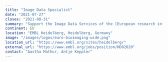 ```yaml
---
title: "Image Data Specialist"
date: "2021-07-27"
closes: "2021-08-31"
summary: "Support the Image Data Services of the [European research infrastructure Euro-BioImaging ERIC](https://www.eurobioimaging.eu/). Develop modular, shareable, open, and FAIR workflows, integrated in Galaxy for submitting large image data sets to the BioImage Archive."
continent: EU
location: "EMBL Heidelberg, Heidelberg, Germany"
image: "/images/logos/euro-bioimaging-wide.png"
location_url: "https://www.embl.org/sites/heidelberg/"
external_url: "https://www.embl.org/jobs/position/HD02020"
contact: "Aastha Mathur, Antje Keppler"
---
```

